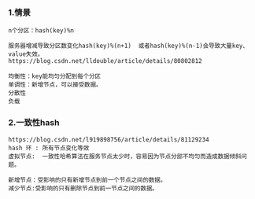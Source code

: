 
### 1.情景
    n个分区：hash(key)%n

    服务器增减导致分区数变化hash(key)%(n+1)  或者hash(key)%(n-1)会导致大量key、value失效。
    https://blog.csdn.net/lldouble/article/details/80802812

    均衡性：key能均匀分配到每个分区
    单调性：新增节点，可以接受数据。
    分散性
    负载

### 2.一致性hash    
    https://blog.csdn.net/l919898756/article/details/81129234
    hash 环 : 所有节点变化等效
    虚拟节点:  一致性哈希算法在服务节点太少时，容易因为节点分部不均匀而造成数据倾斜问题。

    新增节点：受影响的只有新增节点到前一个节点之间的数据。
    减少节点:受影响的只有删除节点到前一节点之间的数据。
